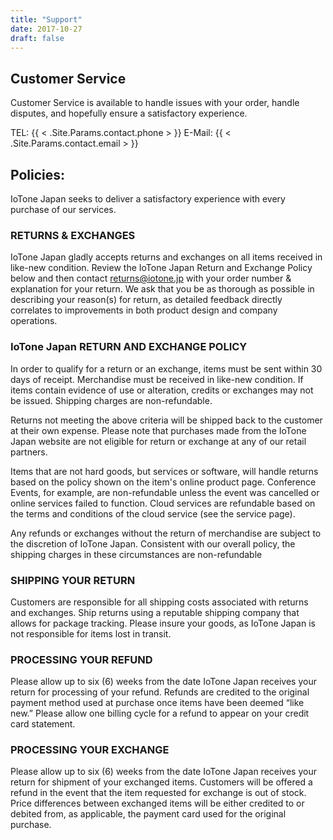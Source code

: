 ```yaml
---
title: "Support"
date: 2017-10-27
draft: false
---
```


## Customer Service

Customer Service is available to handle issues with your order, handle disputes, and hopefully ensure a satisfactory experience.

TEL: {{ < .Site.Params.contact.phone > }}
E-Mail: {{ < .Site.Params.contact.email > }}

## Policies:

IoTone Japan seeks to deliver a satisfactory experience with every purchase of our services.

### RETURNS & EXCHANGES

IoTone Japan gladly accepts returns and exchanges on all items received in like-new condition. Review the IoTone Japan Return and Exchange Policy below and then contact returns@iotone.jp with your order number & explanation for your return. We ask that you be as thorough as possible in describing your reason(s) for return, as detailed feedback directly correlates to improvements in both product design and company operations.

### IoTone Japan RETURN AND EXCHANGE POLICY

In order to qualify for a return or an exchange, items must be sent within 30 days of receipt. Merchandise must be received in like-new condition. If items contain evidence of use or alteration, credits or exchanges may not be issued. Shipping charges are non-refundable.

Returns not meeting the above criteria will be shipped back to the customer at their own expense. Please note that purchases made from the IoTone Japan website are not eligible for return or exchange at any of our retail partners.

Items that are not hard goods, but services or software, will handle returns based on the policy shown on the item's online product page.  Conference Events, for example, are non-refundable unless the event was cancelled or online services failed to function.  Cloud services are refundable based on the terms and conditions of the cloud service (see the service page).

Any refunds or exchanges without the return of merchandise are subject to the discretion of IoTone Japan. Consistent with our overall policy, the shipping charges in these circumstances are non-refundable

### SHIPPING YOUR RETURN

Customers are responsible for all shipping costs associated with returns and exchanges. Ship returns using a reputable shipping company that allows for package tracking. Please insure your goods, as IoTone Japan is not responsible for items lost in transit.

### PROCESSING YOUR REFUND

Please allow up to six (6) weeks from the date IoTone Japan receives your return for processing of your refund. Refunds are credited to the original payment method used at purchase once items have been deemed “like new.” Please allow one billing cycle for a refund to appear on your credit card statement.

### PROCESSING YOUR EXCHANGE

Please allow up to six (6) weeks from the date IoTone Japan receives your return for shipment of your exchanged items. Customers will be offered a refund in the event that the item requested for exchange is out of stock. Price differences between exchanged items will be either credited to or debited from, as applicable, the payment card used for the original purchase.
